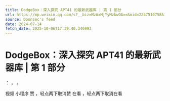```yaml
---
title: DodgeBox：深入探究 APT41 的最新武器库 | 第 1 部分
url: https://mp.weixin.qq.com/s?__biz=MzAxMjYyMzkwOA==&mid=2247510758&idx=2&sn=85929e0234d7e67148f06d215d9fa39d
source: Doonsec's feed
date: 2024-07-14
fetch_date: 2025-10-06T17:39:40.346993
---
```


# DodgeBox：深入探究 APT41 的最新武器库 | 第 1 部分

：
，
。

视频
小程序
赞
，轻点两下取消赞
在看
，轻点两下取消在看